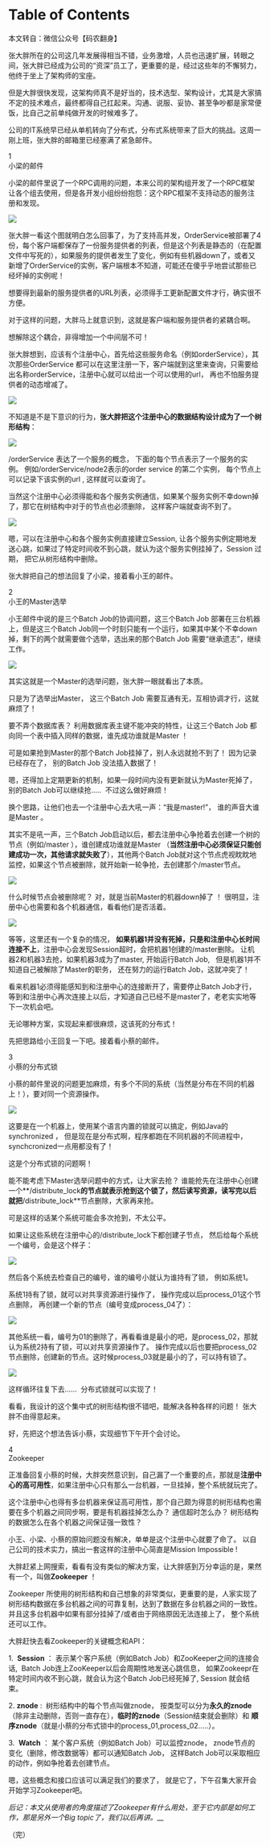 # Table of Contents



本文转自：微信公众号【码农翻身】

张大胖所在的公司这几年发展得相当不错，业务激增，人员也迅速扩展，转眼之间，张大胖已经成为公司的“资深”员工了，更重要的是，经过这些年的不懈努力，他终于坐上了架构师的宝座。

但是大胖很快发现，这架构师真不是好当的，技术选型、架构设计，尤其是大家搞不定的技术难点，最终都得自己扛起来。沟通、说服、妥协、甚至争吵都是家常便饭，比自己之前单纯做开发的时候难多了。

公司的IT系统早已经从单机转向了分布式，分布式系统带来了巨大的挑战。这周一刚上班，张大胖的邮箱里已经塞满了紧急邮件。

<section data-tools="135编辑器" data-id="87856" data-width="97%">

<section>

<section data-original-title="" title="">1</section>

<section data-bgless="lighten" data-brushtype="text" data-bglessp="20%">小梁的邮件</section>

</section>

</section>

小梁的邮件里说了一个RPC调用的问题，本来公司的架构组开发了一个RPC框架让各个组去使用，但是各开发小组纷纷抱怨：这个RPC框架不支持动态的服务注册和发现。

![](http://mmbiz.qpic.cn/mmbiz_png/KyXfCrME6UKd9Mnu73usOhicg51ian3Fe5fLYYRMevVm4dOmuTE6iafA6Vbmmk79sy2bAehicuAcYTnkxgaByemTgA/640?wx_fmt=png&tp=webp&wxfrom=5&wx_lazy=1&wx_co=1)

张大胖一看这个图就明白怎么回事了，为了支持高并发，OrderService被部署了4份，每个客户端都保存了一份服务提供者的列表，但是这个列表是静态的（在配置文件中写死的），如果服务的提供者发生了变化，例如有些机器down了，或者又新增了OrderService的实例，客户端根本不知道，可能还在傻乎乎地尝试那些已经坏掉的实例呢！

想要得到最新的服务提供者的URL列表，必须得手工更新配置文件才行，确实很不方便。

对于这样的问题，大胖马上就意识到，这就是客户端和服务提供者的紧耦合啊。

想解除这个耦合，非得增加一个中间层不可！

张大胖想到，应该有个注册中心，首先给这些服务命名（例如orderService），其次那些OrderService 都可以在这里注册一下，客户端就到这里来查询，只需要给出名称orderService，注册中心就可以给出一个可以使用的url， 再也不怕服务提供者的动态增减了。

![](http://mmbiz.qpic.cn/mmbiz_png/KyXfCrME6UKd9Mnu73usOhicg51ian3Fe5z0u0F1aVrHveOrJAL2uHBCSgyOyRSuN9FleCVsgRt83IU8k9WLqJ4Q/640?wx_fmt=png&tp=webp&wxfrom=5&wx_lazy=1&wx_co=1)

不知道是不是下意识的行为，**张大胖把这个注册中心的数据结构设计成为了一个树形结构**：

![](http://mmbiz.qpic.cn/mmbiz_png/KyXfCrME6UKd9Mnu73usOhicg51ian3Fe5AxQdKMZn78xhphe1513aQSLODMYJtdpjXLJIMWUJsayHI30NMnSLjQ/640?wx_fmt=png&tp=webp&wxfrom=5&wx_lazy=1&wx_co=1)

/orderService 表达了一个服务的概念， 下面的每个节点表示了一个服务的实例。 例如/orderService/node2表示的order service 的第二个实例， 每个节点上可以记录下该实例的url , 这样就可以查询了。

当然这个注册中心必须得能和各个服务实例通信，如果某个服务实例不幸down掉了，那它在树结构中对于的节点也必须删除， 这样客户端就查询不到了。

![](http://mmbiz.qpic.cn/mmbiz_png/KyXfCrME6UKd9Mnu73usOhicg51ian3Fe5VcUosHROr9bJ9YnaVHKLFCLDb4TicIunmE7O74MpAuticCV6gZ0QJ0Lw/640?wx_fmt=png&tp=webp&wxfrom=5&wx_lazy=1&wx_co=1)

嗯，可以在注册中心和各个服务实例直接建立Session, 让各个服务实例定期地发送心跳，如果过了特定时间收不到心跳，就认为这个服务实例挂掉了，Session 过期， 把它从树形结构中删除。

张大胖把自己的想法回复了小梁，接着看小王的邮件。

<section data-tools="135编辑器" data-id="87856" data-width="97%">

<section>

<section data-original-title="" title="">2</section>

<section data-bgless="lighten" data-brushtype="text" data-bglessp="20%">小王的Master选举</section>

</section>

</section>

小王邮件中说的是三个Batch Job的协调问题，这三个Batch Job 部署在三台机器上，但是这三个Batch Job同一个时刻只能有一个运行，如果其中某个不幸down掉，剩下的两个就需要做个选举，选出来的那个Batch Job 需要“继承遗志”，继续工作。 

![](http://mmbiz.qpic.cn/mmbiz_png/KyXfCrME6UKd9Mnu73usOhicg51ian3Fe5FFBdQicHU2FftFHvIV4s79DggopkKntamHBLiaHpDxgm9rQCfFw1VVTQ/640?wx_fmt=png&tp=webp&wxfrom=5&wx_lazy=1&wx_co=1)

其实这就是一个Master的选举问题，张大胖一眼就看出了本质。

只是为了选举出Master， 这三个Batch Job 需要互通有无，互相协调才行，这就麻烦了！

要不弄个数据库表？ 利用数据库表主键不能冲突的特性，让这三个Batch Job 都向同一个表中插入同样的数据，谁先成功谁就是Master ！

可是如果抢到Master的那个Batch Job挂掉了，别人永远就抢不到了！ 因为记录已经存在了， 别的Batch Job 没法插入数据了！

嗯，还得加上定期更新的机制，如果一段时间内没有更新就认为Master死掉了，别的Batch Job可以继续抢.....  不过这么做好麻烦！

换个思路，让他们也去一个注册中心去大吼一声：“我是master!”， 谁的声音大谁是Master 。 

其实不是吼一声，三个Batch Job启动以后，都去注册中心争抢着去创建一个树的节点（例如/master ），谁创建成功谁就是Master （**当然注册中心必须保证只能创建成功一次，其他请求就失败了**），其他两个Batch Job就对这个节点虎视眈眈地监控，如果这个节点被删除，就开始新一轮争抢，去创建那个/master节点。

![](https://mmbiz.qpic.cn/mmbiz_png/KyXfCrME6UKd9Mnu73usOhicg51ian3Fe5ib7FGxyPbOmEov7CQO9zENULcS75yU5aF8uwGzR6UkkxhR6PibOfBe8A/640?wx_fmt=png&tp=webp&wxfrom=5&wx_lazy=1&wx_co=1)

什么时候节点会被删除呢？ 对，就是当前Master的机器down掉了 ！ 很明显，注册中心也需要和各个机器通信，看看他们是否活着。 

![](http://mmbiz.qpic.cn/mmbiz_png/KyXfCrME6UKd9Mnu73usOhicg51ian3Fe50WADQoBaq3gF2S6O39JIbsxtQ31700jkZOJCbqnJic9G3zY4qOuk42A/640?wx_fmt=png&tp=webp&wxfrom=5&wx_lazy=1&wx_co=1)

等等，这里还有一个复杂的情况， **如果机器1并没有死掉，只是和注册中心长时间连接不上**，注册中心会发现Session超时，会把机器1创建的/master删除。 让机器2和机器3去抢，如果机器3成为了master, 开始运行Batch Job,   但是机器1并不知道自己被解除了Master的职务， 还在努力的运行Batch Job，这就冲突了！

看来机器1必须得能感知到和注册中心的连接断开了，需要停止Batch Job才行，等到和注册中心再次连接上以后，才知道自己已经不是master了，老老实实地等下一次机会吧。

无论哪种方案，实现起来都很麻烦，这该死的分布式！

先把思路给小王回复一下吧。接着看小蔡的邮件。

<section data-tools="135编辑器" data-id="87856" data-width="97%">

<section>

<section data-original-title="" title="">3</section>

<section data-bgless="lighten" data-brushtype="text" data-bglessp="20%">小蔡的分布式锁</section>

</section>

</section>

小蔡的邮件里说的问题更加麻烦，有多个不同的系统（当然是分布在不同的机器上！），要对同一个资源操作。 

![](http://mmbiz.qpic.cn/mmbiz_png/KyXfCrME6UKd9Mnu73usOhicg51ian3Fe5icAn5dPKpfqgWSbSlQPqibpTdfZmACoic8RKCib07J6zuWHsZTQsbLriahw/0?wx_fmt=png)

这要是在一个机器上，使用某个语言内置的锁就可以搞定，例如Java的synchronized ， 但是现在是分布式啊，程序都跑在不同机器的不同进程中， synchcronized一点用都没有了！

这是个分布式锁的问题啊！ 

能不能考虑下Master选举问题中的方式，让大家去抢？ 谁能抢先在注册中心创建一个**/distribute_lock**的节点就表示抢到这个锁了，然后读写资源，读写完以后就把**/distribute_lock**节点删除，大家再来抢。 

可是这样的话某个系统可能会多次抢到，不太公平。

如果让这些系统在注册中心的/distribute_lock下都创建子节点， 然后给每个系统一个编号，会是这个样子：

![](http://mmbiz.qpic.cn/mmbiz_png/KyXfCrME6UKd9Mnu73usOhicg51ian3Fe5GiazbJbrzqIlwibl0nqch7JalQpQW36XRJtrUTkDynCNguia3xGBUCoLQ/640?wx_fmt=png&tp=webp&wxfrom=5&wx_lazy=1&wx_co=1)

然后各个系统去检查自己的编号，谁的编号小就认为谁持有了锁， 例如系统1。

系统1持有了锁，就可以对共享资源进行操作了， 操作完成以后process_01这个节点删除， 再创建一个新的节点（编号变成process_04了）：

![](http://mmbiz.qpic.cn/mmbiz_png/KyXfCrME6UKd9Mnu73usOhicg51ian3Fe53xzzA70V6IaMQPibVrHgmuD3DvxibWBbk1RJmgv3ic1r1bqFtAcXOAuibQ/640?wx_fmt=png&tp=webp&wxfrom=5&wx_lazy=1&wx_co=1)

其他系统一看，编号为01的删除了，再看看谁是最小的吧，是process_02，那就认为系统2持有了锁，可以对共享资源操作了。 操作完成以后也要把process_02节点删除，创建新的节点。这时候process_03就是最小的了，可以持有锁了。

![](http://mmbiz.qpic.cn/mmbiz_png/KyXfCrME6UKd9Mnu73usOhicg51ian3Fe5Rb9XljeaCYiaibbocUuIJ4SPejxKbUyEt85WZkju8dPrdfiaXPnmaE3QQ/640?wx_fmt=png&tp=webp&wxfrom=5&wx_lazy=1&wx_co=1)

这样循环往复下去......  分布式锁就可以实现了！

看看，我设计的这个集中式的树形结构很不错吧，能解决各种各样的问题！ 张大胖不由得意起来。

好，先把这个想法告诉小蔡，实现细节下午开个会讨论。

<section data-tools="135编辑器" data-id="87856" data-width="97%">

<section>

<section data-original-title="" title="">4</section>

<section data-bgless="lighten" data-brushtype="text" data-bglessp="20%">Zookeeper</section>

</section>

</section>

正准备回复小蔡的时候，大胖突然意识到，自己漏了一个重要的点，那就是**注册中心的高可用性**，如果注册中心只有那么一台机器，一旦挂掉，整个系统就玩完了。

这个注册中心也得有多台机器来保证高可用性，那个自己颇为得意的树形结构也需要在多个机器之间同步啊，要是有机器挂掉怎么办？ 通信超时怎么办？ 树形结构的数据怎么在各个机器之间保证强一致性？ 

小王、小梁、小蔡的原始问题没有解决，单单是这个注册中心就要了命了。 以自己公司的技术实力，搞出一套这样的注册中心简直是Mission Impossible !

大胖赶紧上网搜索，看看有没有类似的解决方案，让大胖感到万分幸运的是，果然有一个，叫做**Zookeeper** ！ 

Zookeeper 所使用的树形结构和自己想象的非常类似，更重要的是，人家实现了树形结构数据在多台机器之间的可靠复制，达到了数据在多台机器之间的一致性。并且这多台机器中如果有部分挂掉了/或者由于网络原因无法连接上了， 整个系统还可以工作。 

大胖赶快去看Zookeeper的关键概念和API：

1.  **Session** ： 表示某个客户系统（例如Batch Job）和ZooKeeper之间的连接会话,  Batch Job连上ZooKeeper以后会周期性地发送心跳信息， 如果Zookeepr在特定时间内收不到心跳，就会认为这个Batch Job已经死掉了, Session 就会结束。

2\. **znode** :  树形结构中的每个节点叫做znode， 按类型可以分为**永久的znode**（除非主动删除，否则一直存在），**临时的znode**（Session结束就会删除）和 **顺序znode**（就是小蔡的分布式锁中的process_01,process_02.....）。

3.  **Watch** ： 某个客户系统（例如Batch Job）可以监控znode， znode节点的变化（删除，修改数据等）都可以通知Batch Job， 这样Batch Job可以采取相应的动作，例如争抢着去创建节点。

嗯，这些概念和接口应该可以满足我们的要求了， 就是它了，下午召集大家开会开始学习Zookeeper吧。 

_后记：本文从使用者的角度描述了Zookeeper有什么用处，至于它内部是如何工作，那是另外一个Big topic了，我们以后再讲。___

（完）
